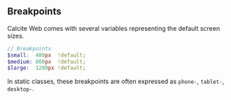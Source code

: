 ## Breakpoints

Calcite Web comes with several variables representing the default screen sizes.

```scss
// Breakpoints
$small:  480px  !default;
$medium: 860px  !default;
$large:  1280px !default;
```

In static classes, these breakpoints are often expressed as `phone-`, `tablet-`, `desktop-`.


